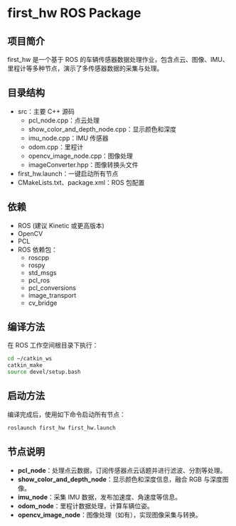 # first_hw ROS Package
## 项目简介
first_hw 是一个基于 ROS 的车辆传感器数据处理作业，包含点云、图像、IMU、里程计等多种节点，演示了多传感器数据的采集与处理。

## 目录结构
- src：主要 C++ 源码
  - pcl_node.cpp：点云处理
  - show_color_and_depth_node.cpp：显示颜色和深度
  - imu_node.cpp：IMU 传感器
  - odom.cpp：里程计
  - opencv_image_node.cpp：图像处理
  - imageConverter.hpp：图像转换头文件
- first_hw.launch：一键启动所有节点
- CMakeLists.txt、package.xml：ROS 包配置

## 依赖
- ROS (建议 Kinetic 或更高版本)
- OpenCV
- PCL
- ROS 依赖包：
  - roscpp
  - rospy
  - std_msgs
  - pcl_ros
  - pcl_conversions
  - image_transport
  - cv_bridge


## 编译方法
在 ROS 工作空间根目录下执行：
```bash
cd ~/catkin_ws
catkin_make
source devel/setup.bash
```

## 启动方法
编译完成后，使用如下命令启动所有节点：
```bash
roslaunch first_hw first_hw.launch
```

## 节点说明
- **pcl_node**：处理点云数据，订阅传感器点云话题并进行滤波、分割等处理。
- **show_color_and_depth_node**：显示颜色和深度信息，融合 RGB 与深度图像。
- **imu_node**：采集 IMU 数据，发布加速度、角速度等信息。
- **odom_node**：里程计数据处理，计算车辆位姿。
- **opencv_image_node**：图像处理（如有），实现图像采集与转换。

